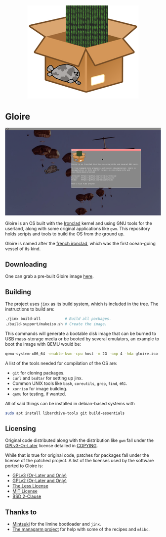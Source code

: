 <p align="center">
    <img height="300" alt="Logo of the distro" src="artwork/logo.png"/>
</p>

# Gloire

![](artwork/screenshot.png)

Gloire is an OS built with the [Ironclad](https://github.com/streaksu/ironclad)
kernel and using GNU tools for the userland, along with some original
applications like `gwm`. This repository holds scripts and tools to build the
OS from the ground up.

Gloire is named after the [french ironclad](https://en.wikipedia.org/wiki/French_ironclad_Gloire),
which was the first ocean-going vessel of its kind.

## Downloading

One can grab a pre-built Gloire image [here](https://github.com/streaksu/Gloire/releases).

## Building

The project uses `jinx` as its build system, which is included in the tree.
The instructions to build are:

```bash
./jinx build-all           # Build all packages.
./build-support/makeiso.sh # Create the image.
```
This commands will generate a bootable disk image that can be burned to
USB mass-storage media or be booted by several emulators, an example to boot
the image with QEMU would be:

```bash
qemu-system-x86_64 -enable-kvm -cpu host -m 2G -smp 4 -hda gloire.iso
```

A list of the tools needed for compilation of the OS are:

- `git` for cloning packages.
- `curl` and `bsdtar` for setting up jinx.
- Common UNIX tools like `bash`, `coreutils`, `grep`, `find`, etc.
- `xorriso` for image building.
- `qemu` for testing, if wanted.

All of said things can be installed in debian-based systems with

```bash
sudo apt install libarchive-tools git build-essentials
```

## Licensing

Original code distributed along with the distribution like `gwm` fall under
the [GPLv3-Or-Later](https://www.gnu.org/licenses/gpl-3.0.html) license
detailed in [COPYING](COPYING).

While that is true for original code, patches for packages fall under the
license of the patched project. A list of the licenses used by the software
ported to Gloire is:

- [GPLv3 (Or-Later and Only)](https://www.gnu.org/licenses/gpl-3.0.html)
- [GPLv2 (Or-Later and Only)](https://www.gnu.org/licenses/old-licenses/gpl-2.0.html)
- [The Less License](https://github.com/gwsw/less/blob/master/LICENSE)
- [MIT License](https://opensource.org/licenses/MIT)
- [BSD 2-Clause](https://opensource.org/licenses/BSD-2-Clause)

## Thanks to

- [Mintsuki](https://github.com/mintsuki) for the limine bootloader and `jinx`.
- [The managarm project](https://github.com/managarm) for help with some
of the recipes and `mlibc`.
